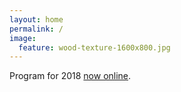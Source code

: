 ```yaml
---
layout: home
permalink: /
image:
  feature: wood-texture-1600x800.jpg
---
```


Program for 2018 [now online](http://www.imagexd.org/programs/imagexd2018/).

<!-- /.tiles -->
